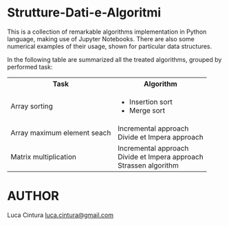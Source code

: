 # Strutture-Dati-e-Algoritmi

This is a collection of remarkable algorithms implementation in Python language, making use of Jupyter Notebooks. There are also some numerical examples of their usage, shown for particular data structures.

In the following table are summarized all the treated algorithms, grouped by performed task:

<table>
<tr><th>Task		                <th>Algorithm
<tr><td>Array sorting	            <td> <ul> <li>Insertion sort <li>Merge sort <ul>
<tr><td>Array maximum element seach <td>Incremental approach <br /> Divide et Impera approach 
<tr><td>Matrix multiplication   	<td>Incremental approach <br /> Divide et Impera approach <br /> Strassen algorithm
</table>

# AUTHOR

Luca Cintura <luca.cintura@gmail.com> <br />
